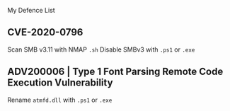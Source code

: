 My Defence List

## CVE-2020-0796
Scan SMB v3.11 with NMAP `.sh`
Disable SMBv3 with `.ps1` or `.exe`


## ADV200006 | Type 1 Font Parsing Remote Code Execution Vulnerability
Rename `atmfd.dll` with `.ps1` or `.exe`

